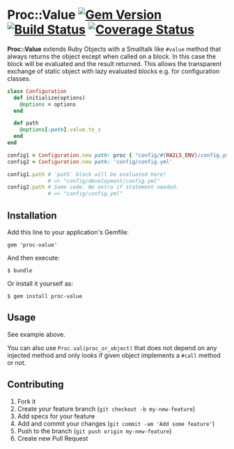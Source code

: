 # Proc::Value [![Gem Version](https://badge.fury.io/rb/proc-value.png)](http://badge.fury.io/rb/proc-value) [![Build Status](https://travis-ci.org/jgraichen/proc-value.png?branch=master)](https://travis-ci.org/jgraichen/proc-value) [![Coverage Status](https://coveralls.io/repos/jgraichen/proc-value/badge.png?branch=master)](https://coveralls.io/r/jgraichen/proc-value)

**Proc::Value** extends Ruby Objects with a Smalltalk like `#value` method that always returns the object except when called on a block. In this case the block will be evaluated and the result returned. This allows the transparent exchange of static object with lazy evaluated blocks e.g. for configuration classes.

```ruby
class Configuration
  def initialize(options)
    @options = options
  end

  def path
  	@options[:path].value.to_s
  end
end

config1 = Configuration.new path: proc { "config/#{RAILS_ENV}/config.yml" }
config2 = Configuration.new path: 'config/config.yml'

config1.path # `path` block will be evaluated here!
             # => "config/development/config.yml"
config2.path # Same code. No extra if statement needed.
             # => "config/config.yml"
```

## Installation

Add this line to your application's Gemfile:

    gem 'proc-value'

And then execute:

    $ bundle

Or install it yourself as:

    $ gem install proc-value

## Usage

See example above.

You can also use `Proc.val(proc_or_object)` that does not depend on any injected method and only looks if given object implements a `#call` method or not.

## Contributing

1. Fork it
2. Create your feature branch (`git checkout -b my-new-feature`)
3. Add specs for your feature
4. Add and commit your changes (`git commit -am 'Add some feature'`)
5. Push to the branch (`git push origin my-new-feature`)
6. Create new Pull Request
